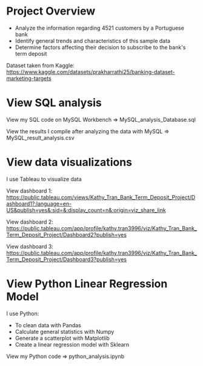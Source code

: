 # Project Overview
- Analyze the information regarding 4521 customers by a Portuguese bank
- Identify general trends and characteristics of this sample data
- Determine factors affecting their decision to subscribe to the bank's term deposit 

Dataset taken from Kaggle:
https://www.kaggle.com/datasets/prakharrathi25/banking-dataset-marketing-targets 

# View SQL analysis
View my SQL code on MySQL Workbench => MySQL_analysis_Database.sql

View the results I compile after analyzing the data with MySQL => MySQL_result_analysis.csv

# View data visualizations
I use Tableau to visualize data

View dashboard 1: https://public.tableau.com/views/Kathy_Tran_Bank_Term_Deposit_Project/Dashboard1?:language=en-US&publish=yes&:sid=&:display_count=n&:origin=viz_share_link 

View dashboard 2: https://public.tableau.com/app/profile/kathy.tran3996/viz/Kathy_Tran_Bank_Term_Deposit_Project/Dashboard2?publish=yes

View dashboard 3: https://public.tableau.com/app/profile/kathy.tran3996/viz/Kathy_Tran_Bank_Term_Deposit_Project/Dashboard3?publish=yes

# View Python Linear Regression Model
I use Python:
- To clean data with Pandas
- Calculate general statistics with Numpy
- Generate a scatterplot with Matplotlib
- Create a linear regression model with Sklearn

View my Python code => python_analysis.ipynb
